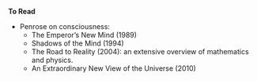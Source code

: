 **To Read**
* Penrose on consciousness:
  * The Emperor’s New Mind (1989)
  * Shadows of the Mind (1994)
  * The Road to Reality (2004): an extensive overview of mathematics and physics.
  * An Extraordinary New View of the Universe (2010)
